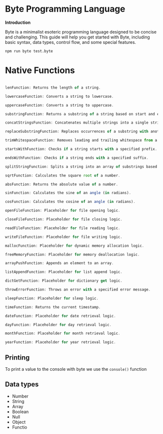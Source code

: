 # Byte Programming Language

**Introduction**

Byte is a minimalist esoteric programming language designed to be concise and challenging. This guide will help you get started with Byte, including basic syntax, data types, control flow, and some special features.

```shell
npm run byte test.byte
```

# Native Functions
```javascript

lenFunction: Returns the length of a string.

lowercaseFunction: Converts a string to lowercase.

uppercaseFunction: Converts a string to uppercase.

substringFunction: Returns a substring of a string based on start and end indices.

concatStringsFunction: Concatenates multiple strings into a single string.

replaceSubstringFunction: Replaces occurrences of a substring with another string.

trimWhitespaceFunction: Removes leading and trailing whitespace from a string.

startsWithFunction: Checks if a string starts with a specified prefix.

endsWithFunction: Checks if a string ends with a specified suffix.

splitStringFunction: Splits a string into an array of substrings based on a delimiter.

sqrtFunction: Calculates the square root of a number.

absFunction: Returns the absolute value of a number.

sinFunction: Calculates the sine of an angle (in radians).

cosFunction: Calculates the cosine of an angle (in radians).

openFileFunction: Placeholder for file opening logic.

closeFileFunction: Placeholder for file closing logic.

readFileFunction: Placeholder for file reading logic.

writeFileFunction: Placeholder for file writing logic.

mallocFunction: Placeholder for dynamic memory allocation logic.

freeMemoryFunction: Placeholder for memory deallocation logic.

arrayPushFunction: Appends an element to an array.

listAppendFunction: Placeholder for list append logic.

dictGetFunction: Placeholder for dictionary get logic.

throwErrorFunction: Throws an error with a specified error message.

sleepFunction: Placeholder for sleep logic.

timeFunction: Returns the current timestamp.

dateFunction: Placeholder for date retrieval logic.

dayFunction: Placeholder for day retrieval logic.

monthFunction: Placeholder for month retrieval logic.

yearFunction: Placeholder for year retrieval logic.

```

## Printing
To print a value to the console with byte we use the ```console()``` function

## Data types
+ Number
+ String
+ Array
+ Boolean
+ Null
+ Object
+ Functio
 
